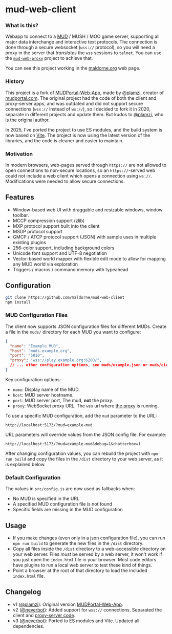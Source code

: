 # mud-web-client

### What is this?

Webapp to connect to a [MUD](https://en.wikipedia.org/wiki/MUD) / MUSH / MOO game server, supporting all major data interchange and interactive text protocols. The connection is done through a secure websocket (`wss://` protocol), so you will need a proxy in the server that _translates_ the `wss` sessions to `telnet`. You can use the [`mud-web-proxy`](https://github.com/maldorne/mud-web-proxy) project to achieve that.

You can see this project working in the [maldorne.org](https://maldorne.org/play/) web page.

### History

This project is a fork of [MUDPortal-Web-App](https://github.com/plamzi/MUDPortal-Web-App), made by [@plamzi](https://github.com/plamzi), creator of [mudportal.com](http://www.mudportal.com/). The original project had the code of both the client and proxy-server apps, and was outdated and did not support secure connections (`wss://` instead of `ws://`), so I decided to fork it in 2020, separate in different projects and update them. But kudos to [@plamzi](https://github.com/plamzi), who is the original author.

In 2025, I've ported the project to use ES modules, and the build system is now based on [Vite](https://vitejs.dev/). The project is now using the latest version of the libraries, and the code is cleaner and easier to maintain. 

### Motivation

In modern browsers, web-pages served through `https://` are not allowed to open connections to non-secure locations, so an `https://`-served web could not include a web client which opens a connection using `ws://`. Modifications were needed to allow secure connections.

## Features

  * Window-based web UI with draggable and resizable windows, window toolbar.
  * MCCP compression support (zlib)
  * MXP protocol support built into the client
  * MSDP protocol support
  * GMCP / ATCP protocol support (JSON) with sample uses in multiple existing plugins
  * 256-color support, including background colors
  * Unicode font support and UTF-8 negotiation
  * Vector-based world mapper with flexible edit mode to allow for mapping any MUD world via exploration
  * Triggers / macros / command memory with typeahead

## Configuration

``` bash
git clone https://github.com/maldorne/mud-web-client
npm install
```

### MUD Configuration Files

The client now supports JSON configuration files for different MUDs. Create a file in the `muds/` directory for each MUD you want to configure:

```json
{
  "name": "Example MUD",
  "host": "muds.example.org",
  "port": "5010",
  "proxy": "wss://play.example.org:6200/",
  // ... other configuration options, see muds/example.json or muds/ciudad-capital.json for more examples
}
```

Key configuration options:
  - `name`: Display name of the MUD.
  - `host`: MUD server hostname.
  - `port`: MUD server port, The mud, **not** the proxy.
  - `proxy`: WebSocket proxy URL. The `wss` url where [the proxy](https://github.com/maldorne/mud-web-proxy) is running.

To use a specific MUD configuration, add the `mud` parameter to the URL:

`http://localhost:5173/?mud=example-mud`

URL parameters will override values from the JSON config file. For example:

`http://localhost:5173/?mud=example-mud&debug=1&chatterbox=1`

After changing configuration values, you can rebuild the project with `npm run build` and copy the files in the `/dist` directory to your web server, as it is explained below.

### Default Configuration

The values in `src/config.js` are now used as fallbacks when:
  - No MUD is specified in the URL
  - A specified MUD configuration file is not found
  - Specific fields are missing in the MUD configuration

## Usage

  * If you make changes (even only in a json configuration file), you can run `npm run build` to generate the new files in the `/dist` directory.
  * Copy all files inside the `/dist` directory to a web-accessible directory on your web server. Files _must_ be served by a web server, it won't work if you just open the `index.html` file in your browser. Most code editors have plugins to run a local web server to test these kind of things.
  * Point a browser at the root of that directory to load the included `index.html` file.

## Changelog

  * v1 ([@plamzi](https://github.com/plamzi)): Original version [MUDPortal-Web-App](https://github.com/plamzi/MUDPortal-Web-App).
  * v2 ([@neverbot](https://github.com/neverbot)): Added support for `wss://` connections. Separated the client and [proxy-server code](https://github.com/maldorne/mud-web-proxy).
  * v3 ([@neverbot](https://github.com/neverbot)): Ported to ES modules and Vite. Updated all dependencies. 
